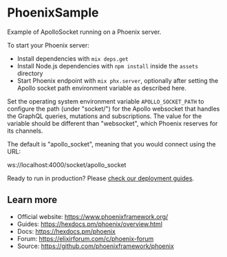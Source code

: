 # PhoenixSample

Example of ApolloSocket running on a Phoenix server.

To start your Phoenix server:

  * Install dependencies with `mix deps.get`
  * Install Node.js dependencies with `npm install` inside the `assets` directory
  * Start Phoenix endpoint with `mix phx.server`, optionally after setting
    the Apollo socket path environment variable as described here.

Set the operating system environment variable `APOLLO_SOCKET_PATH`
to configure the path (under "socket/") for the Apollo websocket
that handles the GraphQL queries, mutations and subscriptions.
The value for the variable should be different than "websocket",
which Phoenix reserves for its channels.

The default is "apollo_socket", meaning that you would connect using 
the URL:

ws://localhost:4000/socket/apollo_socket

Ready to run in production? Please [check our deployment guides](https://hexdocs.pm/phoenix/deployment.html).

## Learn more

  * Official website: https://www.phoenixframework.org/
  * Guides: https://hexdocs.pm/phoenix/overview.html
  * Docs: https://hexdocs.pm/phoenix
  * Forum: https://elixirforum.com/c/phoenix-forum
  * Source: https://github.com/phoenixframework/phoenix
